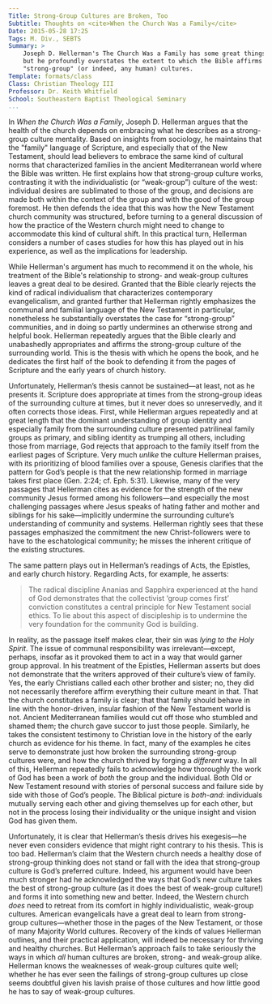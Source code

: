 ```yaml
---
Title: Strong-Group Cultures are Broken, Too
Subtitle: Thoughts on <cite>When the Church Was a Family</cite>
Date: 2015-05-28 17:25
Tags: M. Div., SEBTS
Summary: >
    Joseph D. Hellerman's The Church Was a Family has some great things  to say,
    but he profoundly overstates the extent to which the Bible affirms
    "strong-group" (or indeed, any human) cultures.
Template: formats/class
Class: Christian Theology III
Professor: Dr. Keith Whitfield
School: Southeastern Baptist Theological Seminary
...
```


In *When the Church Was a Family*, Joseph D. Hellerman argues that the health of
the church depends on embracing what he describes as a strong-group culture
mentality. Based on insights from sociology, he maintains that the "family"
language of Scripture, and especially that of the New Testament, should lead
believers to embrace the same kind of cultural norms that characterized families
in the ancient Mediterranean world where the Bible was written. He first
explains how that strong-group culture works, contrasting it with the
individualistic (or “weak-group”) culture of the west: individual desires are
sublimated to those of the group, and decisions are made both within the context
of the group and with the good of the group foremost. He then defends the idea
that this was how the New Testament church community was structured, before
turning to a general discussion of how the practice of the Western church might
need to change to accommodate this kind of cultural shift. In this practical
turn, Hellerman considers a number of cases studies for how this has played out
in his experience, as well as the implications for leadership.

While Hellerman's argument has much to recommend it on the whole, his treatment
of the Bible's relationship to strong- and weak-group cultures leaves a great
deal to be desired. Granted that the Bible clearly rejects the kind of radical
individualism that characterizes contemporary evangelicalism, and granted
further that Hellerman rightly emphasizes the communal and familial language of
the New Testament in particular, nonetheless he substantially overstates the
case for “strong-group” communities, and in doing so partly undermines an
otherwise strong and helpful book. Hellerman repeatedly argues that the Bible
clearly and unabashedly appropriates and affirms the strong-group culture of the
surrounding world. This is the thesis with which he opens the book, and he
dedicates the first half of the book to defending it from the pages of Scripture
and the early years of church history.

Unfortunately, Hellerman’s thesis cannot be sustained—at least, not as he
presents it. Scripture does appropriate at times from the strong-group ideas of
the surrounding culture at times, but it never does so unreservedly, and it
often corrects those ideas. First, while Hellerman argues repeatedly and at
great length that the dominant understanding of group identity and especially
family from the surrounding culture presented patrilineal family groups as
primary, and sibling identity as trumping all others, including those from
marriage, God rejects that approach to the family itself from the earliest pages
of Scripture. Very much *unlike* the culture Hellerman praises, with its
prioritizing of blood families over a spouse, Genesis clarifies that the pattern
for God’s people is that the new relationship formed in marriage takes first
place (Gen. 2:24; cf. Eph. 5:31). Likewise, many of the very passages that
Hellerman cites as evidence for the strength of the new community Jesus formed
among his followers—and especially the most challenging passages where Jesus
speaks of hating father and mother and siblings for his sake—implicitly
undermine the surrounding culture’s understanding of community and systems.
Hellerman rightly sees that these passages emphasized the commitment the new
Christ-followers were to have to the eschatological community; he misses the
inherent critique of the existing structures.

The same pattern plays out in Hellerman’s readings of Acts, the Epistles, and
early church history. Regarding Acts, for example, he asserts:

> The radical discipline Ananias and Sapphira experienced at the hand of God
> demonstrates that the collectivist ‘group comes first’ conviction constitutes
> a central principle for New Testament social ethics. To lie about this aspect
> of discipleship is to undermine the very foundation for the community God is
> building.

In reality, as the passage itself makes clear, their sin was *lying to the Holy
Spirit*. The issue of communal responsibility was irrelevant—except, perhaps,
insofar as it provoked them to act in a way that would garner group approval. In
his treatment of the Epistles, Hellerman asserts but does not demonstrate that
the writers approved of their culture’s view of family. Yes, the early
Christians called each other brother and sister; no, they did not necessarily
therefore affirm everything their culture meant in that. That the church
constitutes a family is clear; that that family should behave in line with the
honor-driven, insular fashion of the New Testament world is not. Ancient
Mediterranean families would cut off those who stumbled and shamed them; the
church gave succor to just those people. Similarly, he takes the consistent
testimony to Christian love in the history of the early church as evidence for
his theme. In fact, many of the examples he cites serve to demonstrate just how
broken the surrounding strong-group cultures were, and how the church thrived by
forging a *different* way. In all of this, Hellerman repeatedly fails to
acknowledge how thoroughly the work of God has been a work of *both* the group
and the individual. Both Old or New Testament resound with stories of personal
success and failure side by side with those of God’s people. The Biblical
picture is *both-and*: individuals mutually serving each other and giving
themselves up for each other, but not in the process losing their individuality
or the unique insight and vision God has given them.

Unfortunately, it is clear that Hellerman’s thesis drives his exegesis—he never
even considers evidence that might right contrary to his thesis. This is too
bad. Hellerman’s claim that the Western church needs a healthy dose of
strong-group thinking does not stand or fall with the idea that strong-group
culture is God’s preferred culture. Indeed, his argument would have been much
stronger had he acknowledged the ways that God’s new culture takes the best of
strong-group culture (as it does the best of weak-group culture!) and forms it
into something new and better. Indeed, the Western church *does* need to retreat
from its comfort in highly individualistic, weak-group cultures. American
evangelicals have a great deal to learn from strong-group cultures—whether those
in the pages of the New Testament, or those of many Majority World cultures.
Recovery of the kinds of values Hellerman outlines, and their practical
application, will indeed be necessary for thriving and healthy churches. But
Hellerman’s approach fails to take seriously the ways in which *all* human
cultures are broken, strong- and weak-group alike. Hellerman knows the
weaknesses of weak-group cultures quite well; whether he has ever seen the
failings of strong-group cultures up close seems doubtful given his lavish
praise of those cultures and how little good he has to say of weak-group
cultures.
